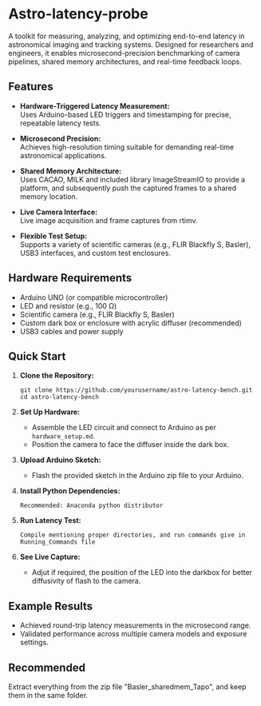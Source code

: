 # Astro-latency-probe
A toolkit for measuring, analyzing, and optimizing end-to-end latency in astronomical imaging and tracking systems. Designed for researchers and engineers, it enables microsecond-precision benchmarking of camera pipelines, shared memory architectures, and real-time feedback loops.

## Features

- **Hardware-Triggered Latency Measurement:**  
  Uses Arduino-based LED triggers and timestamping for precise, repeatable latency tests.

- **Microsecond Precision:**  
  Achieves high-resolution timing suitable for demanding real-time astronomical applications.

- **Shared Memory Architecture:**  
  Uses CACAO, MILK and included library ImageStreamIO to provide a platform, and subsequently push the captured frames to a shared memory location.

- **Live Camera Interface:**  
  Live image acquisition and frame captures from rtimv.

- **Flexible Test Setup:**  
  Supports a variety of scientific cameras (e.g., FLIR Blackfly S, Basler), USB3 interfaces, and custom test enclosures.

## Hardware Requirements

- Arduino UNO (or compatible microcontroller)
- LED and resistor (e.g., 100 Ω)
- Scientific camera (e.g., FLIR Blackfly S, Basler)
- Custom dark box or enclosure with acrylic diffuser (recommended)
- USB3 cables and power supply

## Quick Start

1. **Clone the Repository:**
    ```
    git clone https://github.com/yourusername/astro-latency-bench.git
    cd astro-latency-bench
    ```

2. **Set Up Hardware:**
    - Assemble the LED circuit and connect to Arduino as per `hardware_setup.md`.
    - Position the camera to face the diffuser inside the dark box.

3. **Upload Arduino Sketch:**
    - Flash the provided sketch in the Arduino zip file to your Arduino.

4. **Install Python Dependencies:**
    ```
    Recommended: Anaconda python distributor
    ```

5. **Run Latency Test:**
    ```
    Compile mentioning proper directories, and run commands give in Running_Commands file
    ```

6. **See Live Capture:**
    - Adjut if required, the position of the LED into the darkbox for better diffusivity of flash to the camera.


## Example Results

- Achieved round-trip latency measurements in the microsecond range.
- Validated performance across multiple camera models and exposure settings.

## Recommended
Extract everything from the zip file "Basler_sharedmem_Tapo", and keep them in the same folder.
